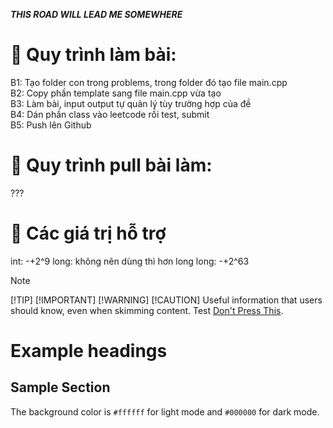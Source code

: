 **_THIS ROAD WILL LEAD ME SOMEWHERE_**

# :cactus: Quy trình làm bài:
B1: Tạo folder con trong problems, trong folder đó tạo file main.cpp <br />
B2: Copy phần template sang file main.cpp vừa tạo <br />
B3: Làm bài, input output tự quản lý tùy trường hợp của đề <br />
B4: Dán phần class vào leetcode rồi test, submit <br />
B5: Push lên Github <br />

# :cactus: Quy trình pull bài làm:
???

# :seedling: Các giá trị hỗ trợ
int: -+2^9
long: không nên dùng thì hơn
long long: -+2^63



> [!NOTE]
> [!TIP]
> [!IMPORTANT]
> [!WARNING]
> [!CAUTION]
> Useful information that users should know, even when skimming content.
Test [Don't Press This](https://youtube.com).
# Example headings
## Sample Section
The background color is `#ffffff` for light mode and `#000000` for dark mode.
